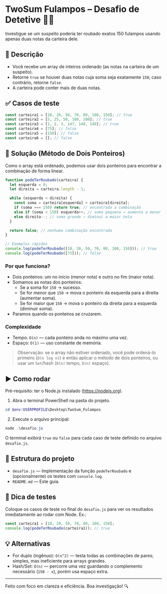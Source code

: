 # TwoSum Fulampos – Desafio de Detetive 🕵️‍♂️

Investigue se um suspeito poderia ter roubado exatos 150 fulampos usando apenas duas notas da carteira dele.

## 📝 Descrição

- Você recebe um array de inteiros ordenado (as notas na carteira de um suspeito).
- Retorne `true` se houver duas notas cuja soma seja exatamente `150`; caso contrário, retorne `false`.
- A carteira pode conter mais de duas notas.

## ✅ Casos de teste

```js
const carteira1 = [10, 20, 50, 70, 80, 100, 150]; // true
const carteira2 = [5, 25, 50, 100, 200]; // true
const carteira3 = [1, 2, 3, 147, 148, 149]; // true
const carteira4 = [75]; // false
const carteira5 = [150]; // false
const carteira6 = []; // false
```

## 🚀 Solução (Método de Dois Ponteiros)

Como o array está ordenado, podemos usar dois ponteiros para encontrar a combinação de forma linear.

```js
function podeTerRoubado(carteira) {
  let esquerda = 0;
  let direita = carteira.length - 1;

  while (esquerda < direita) {
    const soma = carteira[esquerda] + carteira[direita];
    if (soma === 150) return true; // encontrada a combinação
    else if (soma < 150) esquerda++; // soma pequena → aumenta a menor nota
    else direita--; // soma grande → diminui a maior nota
  }

  return false; // nenhuma combinação encontrada
}

// Exemplos rápidos
console.log(podeTerRoubado([10, 20, 50, 70, 80, 100, 150])); // true
console.log(podeTerRoubado([75])); // false
```

### Por que funciona?

- Dois ponteiros: um no início (menor nota) e outro no fim (maior nota).
- Somamos as notas dos ponteiros:
  - Se a soma for `150` → sucesso.
  - Se for menor que `150` → mova o ponteiro da esquerda para a direita (aumentar soma).
  - Se for maior que `150` → mova o ponteiro da direita para a esquerda (diminuir soma).
- Paramos quando os ponteiros se cruzarem.

### Complexidade

- Tempo: `O(n)` — cada ponteiro anda no máximo uma vez.
- Espaço: `O(1)` — uso constante de memória.

> Observação: se o array não estiver ordenado, você pode ordená-lo primeiro (`O(n log n)`) e então aplicar o método de dois ponteiros, ou usar um `Set`/hash (`O(n)` tempo, `O(n)` espaço).

## ▶️ Como rodar

Pré-requisito: ter o Node.js instalado (https://nodejs.org).

1. Abra o terminal PowerShell na pasta do projeto.

```powershell
cd $env:USERPROFILE\Desktop\TwoSum_Fulampos
```

2. Execute o arquivo principal:

```powershell
node .\desafio.js
```

O terminal exibirá `true` ou `false` para cada caso de teste definido no arquivo `desafio.js`.

## 📁 Estrutura do projeto

- `desafio.js` — Implementação da função `podeTerRoubado` e (opcionalmente) os testes com `console.log`.
- `README.md` — Este guia.

## 🧪 Dica de testes

Coloque os casos de teste no final do `desafio.js` para ver os resultados imediatamente ao rodar com Node. Ex.:

```js
const carteira1 = [10, 20, 50, 70, 80, 100, 150];
console.log(podeTerRoubado(carteira1)); // true
```

## 💡 Alternativas

- For duplo (ingênuo): `O(n^2)` — testa todas as combinações de pares; simples, mas ineficiente para arrays grandes.
- Hash/Set: `O(n)` — percorre uma vez guardando o complemento necessário (`150 - x`), porém usa espaço extra.

---

Feito com foco em clareza e eficiência. Boa investigação! 🔍
